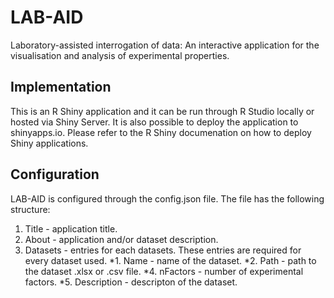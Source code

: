 # LAB-AID
Laboratory-assisted interrogation of data: An interactive application for the visualisation and analysis of experimental properties.

## Implementation
This is an R Shiny application and it can be run through R Studio locally or hosted via Shiny Server. It is also possible to deploy the application to shinyapps.io. 
Please refer to the R Shiny documenation on how to deploy Shiny applications.

## Configuration
LAB-AID is configured through the config.json file. The file has the following structure:

1. Title - application title. 
2. About - application and/or dataset description.
3. Datasets - entries for each datasets. These entries are required for every dataset used.
*1. Name - name of the dataset.
*2. Path - path to the dataset .xlsx or .csv file.
*4. nFactors - number of experimental factors.
*5. Description - descripton of the dataset.

